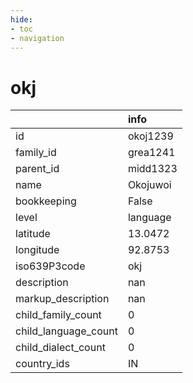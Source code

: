 ```yaml
---
hide:
- toc
- navigation
---
```

# okj
|                      | info     |
|:---------------------|:---------|
| id                   | okoj1239 |
| family_id            | grea1241 |
| parent_id            | midd1323 |
| name                 | Okojuwoi |
| bookkeeping          | False    |
| level                | language |
| latitude             | 13.0472  |
| longitude            | 92.8753  |
| iso639P3code         | okj      |
| description          | nan      |
| markup_description   | nan      |
| child_family_count   | 0        |
| child_language_count | 0        |
| child_dialect_count  | 0        |
| country_ids          | IN       |